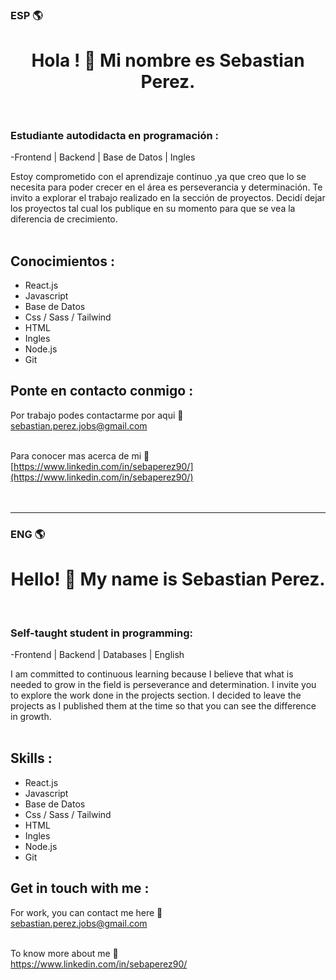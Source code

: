### ESP 🌎
<h1 align=center>Hola ! 👋 Mi nombre es <strong>Sebastian Perez</strong>.</h1>
<br>

### Estudiante autodidacta en programación :
-Frontend | Backend | Base de Datos | Ingles

Estoy comprometido con el aprendizaje continuo ,ya que creo que lo se necesita para poder crecer en el área es perseverancia y determinación.
Te invito a explorar el trabajo realizado en la sección de proyectos. Decidí dejar los proyectos tal cual los publique en su momento para que 
se vea la diferencia de crecimiento. 
<br><br>

## Conocimientos :

- React.js
- Javascript
- Base de Datos
- Css / Sass / Tailwind
- HTML
- Ingles
- Node.js
- Git

## Ponte en contacto conmigo :

Por trabajo podes contactarme por aqui 💌 <br>sebastian.perez.jobs@gmail.com <br><br>

Para conocer mas acerca de mi  💼<br> [https://www.linkedin.com/in/sebaperez90/](https://www.linkedin.com/in/sebaperez90/) <br><br><br>

***

### ENG 🌎
<h1 align=center>Hello! 👋 My name is <strong>Sebastian Perez</strong>.</h1>
<br>

### Self-taught student in programming:
-Frontend | Backend | Databases | English


I am committed to continuous learning because I believe that what is needed to grow in the field is perseverance and determination.
I invite you to explore the work done in the projects section. I decided to leave the projects as I published them at the time so that you can see the difference in growth.
<br><br>


## Skills :

- React.js
- Javascript
- Base de Datos
- Css / Sass / Tailwind
- HTML
- Ingles
- Node.js
- Git

## Get in touch with me :
For work, you can contact me here 💌 <br>sebastian.perez.jobs@gmail.com <br><br>

To know more about me 💼<br> https://www.linkedin.com/in/sebaperez90/ <br><br><br>






